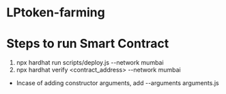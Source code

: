 # LPtoken-farming 

# Steps to run Smart Contract
1. npx hardhat run scripts/deploy.js --network mumbai
2. npx hardhat verify <contract_address> --network mumbai

- Incase of adding constructor arguments, add --arguments arguments.js